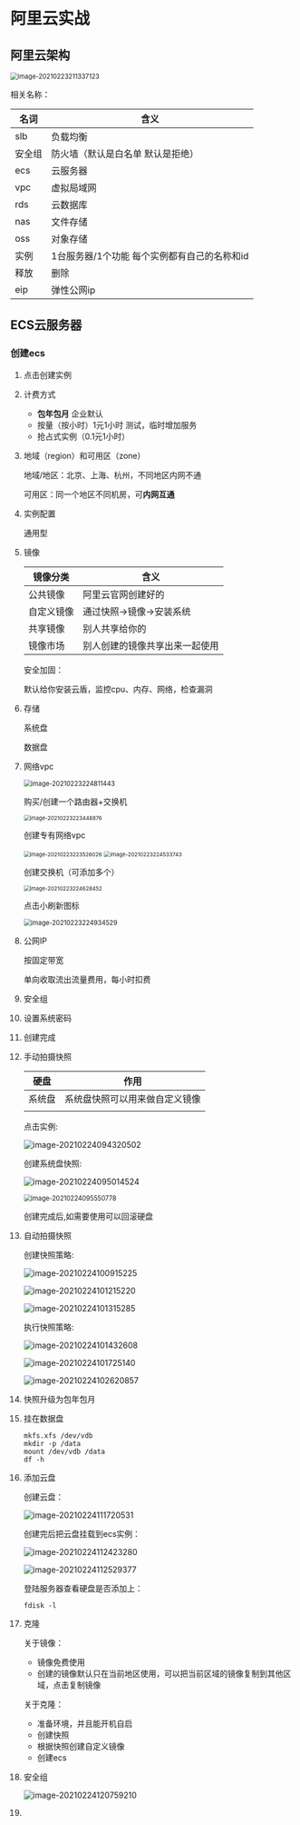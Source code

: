 # 阿里云实战

## 阿里云架构

<img src="https://gitee.com/c_honghui/picture/raw/master/img/20210223211344.png" alt="image-20210223211337123" style="zoom:80%;" />

相关名称：

| 名词   | 含义                                         |
| ------ | -------------------------------------------- |
| slb    | 负载均衡                                     |
| 安全组 | 防火墙（默认是白名单 默认是拒绝）            |
| ecs    | 云服务器                                     |
| vpc    | 虚拟局域网                                   |
| rds    | 云数据库                                     |
| nas    | 文件存储                                     |
| oss    | 对象存储                                     |
| 实例   | 1台服务器/1个功能 每个实例都有自己的名称和id |
| 释放   | 删除                                         |
| eip    | 弹性公网ip                                   |

## ECS云服务器

### 创建ecs

1. 点击创建实例

2. 计费方式

   - **包年包月**	企业默认
   - 按量（按小时）1元1小时  测试，临时增加服务
   - 抢占式实例（0.1元1小时）

3. 地域（region）和可用区（zone）

   地域/地区：北京、上海、杭州，不同地区内网不通

   可用区：同一个地区不同机房，可**内网互通**

4. 实例配置

   通用型

5. 镜像

   | 镜像分类   | 含义                           |
   | ---------- | ------------------------------ |
   | 公共镜像   | 阿里云官网创建好的             |
   | 自定义镜像 | 通过快照→镜像→安装系统         |
   | 共享镜像   | 别人共享给你的                 |
   | 镜像市场   | 别人创建的镜像共享出来一起使用 |

   安全加固：

   默认给你安装云盾，监控cpu、内存、网络，检查漏洞

6. 存储

   系统盘

   数据盘

7. 网络vpc

   <img src="https://gitee.com/c_honghui/picture/raw/master/img/20210223224811.png" alt="image-20210223224811443" style="zoom: 80%;" />

   购买/创建一个路由器+交换机

   <img src="https://gitee.com/c_honghui/picture/raw/master/img/20210223223448.png" alt="image-20210223223448876" style="zoom:67%;" />

   创建专有网络vpc

   <img src="https://gitee.com/c_honghui/picture/raw/master/img/20210223223526.png" alt="image-20210223223526026" style="zoom:67%;" />

   <img src="https://gitee.com/c_honghui/picture/raw/master/img/20210223224533.png" alt="image-20210223224533743" style="zoom:67%;" />

   创建交换机（可添加多个）

   <img src="https://gitee.com/c_honghui/picture/raw/master/img/20210223224628.png" alt="image-20210223224628452" style="zoom:67%;" />

   点击小刷新图标

   <img src="https://gitee.com/c_honghui/picture/raw/master/img/20210223224934.png" alt="image-20210223224934529" style="zoom:80%;" />

   

8. 公网IP

   按固定带宽

   单向收取流出流量费用，每小时扣费

9. 安全组

10. 设置系统密码

11. 创建完成

12. 手动拍摄快照

    | 硬盘   | 作用                           |
    | ------ | ------------------------------ |
    | 系统盘 | 系统盘快照可以用来做自定义镜像 |
    |        |                                |
    
    点击实例:
    
    ![image-20210224094320502](https://gitee.com/c_honghui/picture/raw/master/img/20210224094320.png)
    
    创建系统盘快照:
    
    ![image-20210224095014524](https://gitee.com/c_honghui/picture/raw/master/img/20210224095014.png)
    
    <img src="https://gitee.com/c_honghui/picture/raw/master/img/20210224095550.png" alt="image-20210224095550778" style="zoom:80%;" />
    
    创建完成后,如需要使用可以回滚硬盘

13. 自动拍摄快照

    创建快照策略:

    ![image-20210224100915225](https://gitee.com/c_honghui/picture/raw/master/img/20210224100915.png)

    ![image-20210224101215220](https://gitee.com/c_honghui/picture/raw/master/img/20210224101215.png)

    ![image-20210224101315285](https://gitee.com/c_honghui/picture/raw/master/img/20210224101315.png)

    执行快照策略:

    ![image-20210224101432608](https://gitee.com/c_honghui/picture/raw/master/img/20210224101432.png)

    ![image-20210224101725140](https://gitee.com/c_honghui/picture/raw/master/img/20210224101725.png)

    ![image-20210224102620857](https://gitee.com/c_honghui/picture/raw/master/img/20210224102620.png)

14. 快照升级为包年包月

    

15. 挂在数据盘

    ```shell
    mkfs.xfs /dev/vdb
    mkdir -p /data
    mount /dev/vdb /data
    df -h
    ```

16. 添加云盘

    创建云盘：

    ![image-20210224111720531](https://gitee.com/c_honghui/picture/raw/master/img/20210224111720.png)

    创建完后把云盘挂载到ecs实例：

    ![image-20210224112423280](https://gitee.com/c_honghui/picture/raw/master/img/20210224112423.png)

    ![image-20210224112529377](https://gitee.com/c_honghui/picture/raw/master/img/20210224112529.png)

    登陆服务器查看硬盘是否添加上：

    ```shell
    fdisk -l
    ```

    

17. 克隆

    关于镜像：

    - 镜像免费使用
    - 创建的镜像默认只在当前地区使用，可以把当前区域的镜像复制到其他区域，点击复制镜像

    关于克隆：

    - 准备环境，并且能开机自启
    - 创建快照
    - 根据快照创建自定义镜像
    - 创建ecs

18. 安全组

    ![image-20210224120759210](https://gitee.com/c_honghui/picture/raw/master/img/20210224120759.png)

    

19. 
